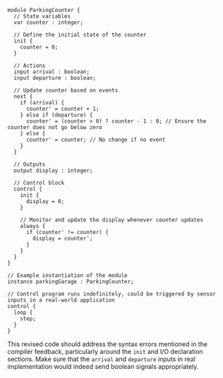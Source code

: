 ```uclid
module ParkingCounter {
  // State variables
  var counter : integer; 

  // Define the initial state of the counter 
  init {
    counter = 0;
  }

  // Actions
  input arrival : boolean;
  input departure : boolean;

  // Update counter based on events
  next {
    if (arrival) {
      counter' = counter + 1;
    } else if (departure) {
      counter' = (counter > 0) ? counter - 1 : 0; // Ensure the counter does not go below zero
    } else {
      counter' = counter; // No change if no event
    }
  }
  
  // Outputs
  output display : integer;
    
  // Control block
  control {
    init {
      display = 0;
    }
    
    // Monitor and update the display whenever counter updates
    always {
      if (counter' != counter) {
        display = counter';
      }
    }
  }
}

// Example instantiation of the module
instance parkingGarage : ParkingCounter;

// Control program runs indefinitely, could be triggered by sensor inputs in a real-world application
control {
  loop {
    step;
  }
}
```
This revised code should address the syntax errors mentioned in the compiler feedback, particularly around the `init` and I/O declaration sections. Make sure that the `arrival` and `departure` inputs in real implementation would indeed send boolean signals appropriately.